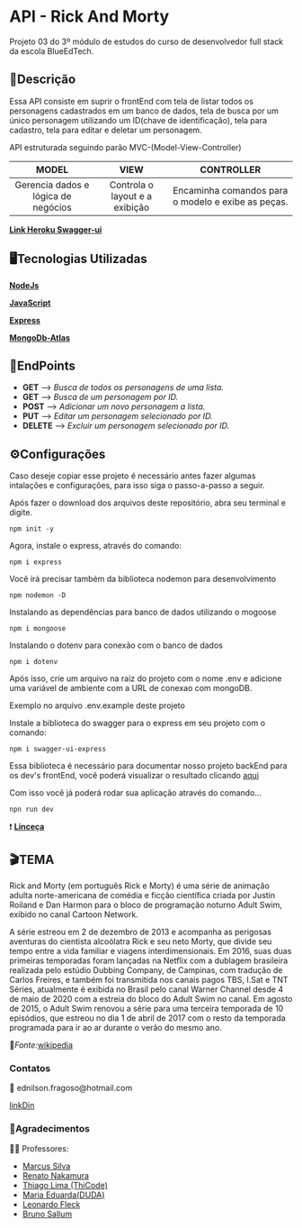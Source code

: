 <h1>API - Rick And Morty</h1>
<p>Projeto 03 do 3º módulo de estudos do curso de desenvolvedor full stack da escola BlueEdTech.</p>

<h2>📝Descrição</h2>

<p>Essa API consiste em suprir o frontEnd com tela de listar todos os personagens cadastrados em um banco de dados, tela de busca por um único personagem utilizando um ID(chave de identificação), tela para cadastro, tela para editar e deletar um personagem.</p>

<p>API estruturada seguindo parão MVC-(Model-View-Controller)</p>

**MODEL**   |           **VIEW**                  | **CONTROLLER**
:----------:| :---------------------------------: | :-------------------:
Gerencia dados e lógica de negócios | Controla o layout e a exibição | Encaminha comandos para o modelo e exibe as peças. 
        
**[Link Heroku Swagger-ui](https://api-rickandmort.herokuapp.com/characters/api-docs/)**

<h2>🖥Tecnologias Utilizadas</h2>

**[NodeJs](https://developer.mozilla.org/pt-BR/docs/Learn/Server-side/Express_Nodejs/Introduction)**

**[JavaScript](https://developer.mozilla.org/pt-BR/docs/Web/JavaScript)**

**[Express](https://expressjs.com/pt-br/)**

**[MongoDb-Atlas](https://www.mongodb.com/atlas)**

**<h2>🎯EndPoints</h2>**
* **GET**    --> _Busca de todos os personagens de uma lista._
* **GET**    --> _Busca de um personagem por ID._
* **POST**   --> _Adicionar um novo personagem a lista._
* **PUT**    --> _Editar um personagem selecionado por ID._
* **DELETE** --> _Excluir um personagem selecionado por ID._

<h2>⚙Configurações</h2>
<p>Caso deseje copiar esse projeto é necessário antes fazer algumas intalações e configurações, para isso siga o passo-a-passo a seguir.</p>
<p>Após fazer o download dos arquivos deste repositório, abra seu terminal e digite.</p>

`npm init -y`

<p>Agora, instale o express, através do comando:</p>

`npm i express`

<p>Você irá precisar também da biblioteca nodemon para desenvolvimento</p>

`npm nodemon -D`

<p>Instalando as dependências para banco de dados utilizando o mogoose</p>

`npm i mongoose`

<p>Instalando o dotenv para conexão com o banco de dados</p>

`npm i dotenv`

<p>Após isso, crie um arquivo na raiz do projeto com o nome .env e adicione uma variável de ambiente com a URL de conexao com mongoDB.</p>
<p>Exemplo no arquivo .env.example deste projeto</p>

<p>Instale a biblioteca do swagger para o express em seu projeto com o comando:</p>

`npm i swagger-ui-express`

<p>Essa biblioteca é necessário para documentar nosso projeto backEnd para os dev's frontEnd, você poderá visualizar o resultado clicando <a href="https://api-rickandmort.herokuapp.com/characters/api-docs/">aqui</a></p>

<p>Com isso você já poderá rodar sua aplicação através do comando...</p>

`npn run dev`

❗ **[Linceça](https://github.com/edfragoso/API-RickAndMorty/blob/main/LICENSE)** 

<h2>🎬TEMA</h2>
<p align ="justify-all">Rick and Morty (em português Rick e Morty) é uma série de animação adulta norte-americana de comédia e ficção científica criada por Justin Roiland e Dan Harmon para o bloco de programação noturno Adult Swim, exibido no canal Cartoon Network.</p>
<p>A série estreou em 2 de dezembro de 2013 e acompanha as perigosas aventuras do cientista alcoólatra Rick e seu neto Morty, que divide seu tempo entre a vida familiar e viagens interdimensionais. Em 2016, suas duas primeiras temporadas foram lançadas na Netflix com a dublagem brasileira realizada pelo estúdio Dubbing Company, de Campinas, com tradução de Carlos Freires, e também foi transmitida nos canais pagos TBS, I.Sat e TNT Séries, atualmente é exibida no Brasil pelo canal Warner Channel desde 4 de maio de 2020 com a estreia do bloco do Adult Swim no canal. Em agosto de 2015, o Adult Swim renovou a série para uma terceira temporada de 10 episódios, que estreou no dia 1 de abril de 2017 com o resto da temporada programada para ir ao ar durante o verão do mesmo ano.</p>

🔎*Fonte:*[wikipedia](https://pt.wikipedia.org/wiki/Rick_and_Morty)

<h3>Contatos</h3>
📩 ednilson.fragoso@hotmail.com

[linkDin](https://www.linkedin.com/in/ednilsonfragoso/)

<h3>🙏Agradecimentos</h3>
👨‍🏫 Professores:

* [Marcus Silva](https://www.linkedin.com/in/marcusvinysilva)
* [Renato Nakamura](https://www.linkedin.com/in/renato-nakamura/)
* [Thiago Lima (ThiCode)]( https://www.linkedin.com/in/thicode/)
* [Maria Eduarda(DUDA)](https://www.linkedin.com/in/maria-eduarda-de-ara%C3%BAjo-cardoso)
* [Leonardo Fleck]( https://www.linkedin.com/in/leonardo-kf/)
* [Bruno Sallum](https://www.linkedin.com/in/bruno-sallum/) 


